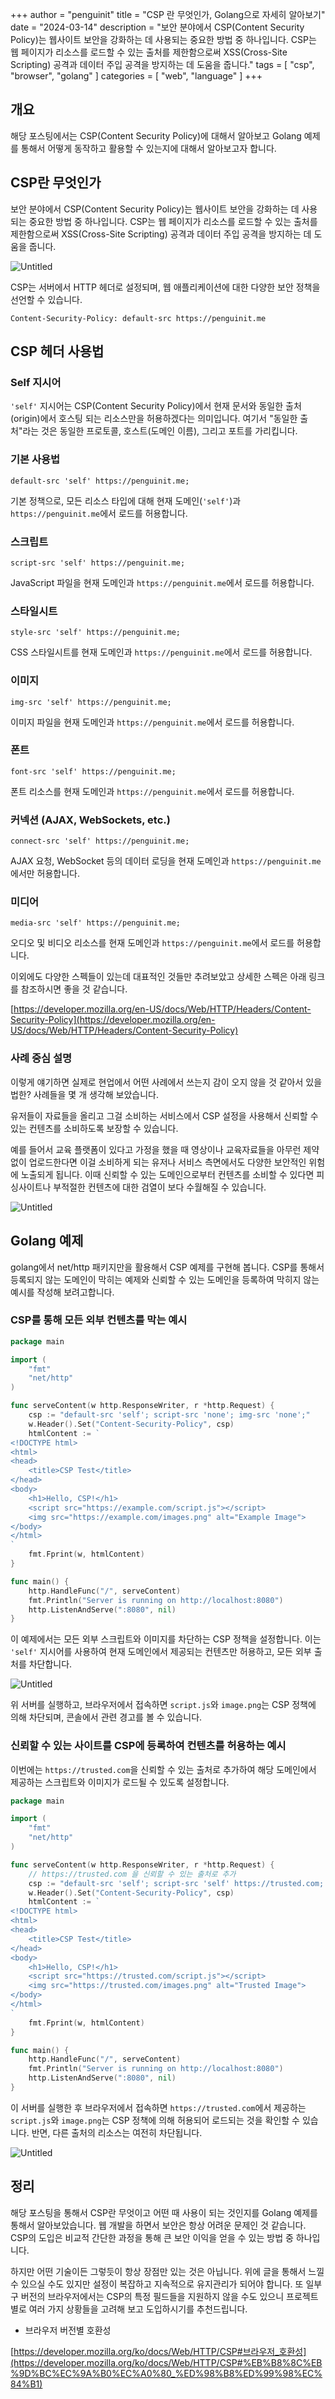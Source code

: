 +++
author = "penguinit"
title = "CSP 란 무엇인가, Golang으로 자세히 알아보기"
date = "2024-03-14"
description = "보안 분야에서 CSP(Content Security Policy)는 웹사이트 보안을 강화하는 데 사용되는 중요한 방법 중 하나입니다. CSP는 웹 페이지가 리소스를 로드할 수 있는 출처를 제한함으로써 XSS(Cross-Site Scripting) 공격과 데이터 주입 공격을 방지하는 데 도움을 줍니다."
tags = [
"csp", "browser", "golang"
]
categories = [
"web", "language"
]
+++

## 개요

해당 포스팅에서는 CSP(Content Security Policy)에 대해서 알아보고 Golang 예제를 통해서 어떻게 동작하고 활용할 수 있는지에 대해서 알아보고자 합니다.

## CSP란 무엇인가

보안 분야에서 CSP(Content Security Policy)는 웹사이트 보안을 강화하는 데 사용되는 중요한 방법 중 하나입니다. CSP는 웹 페이지가 리소스를 로드할 수 있는 출처를 제한함으로써 XSS(Cross-Site Scripting) 공격과 데이터 주입 공격을 방지하는 데 도움을 줍니다.

![Untitled](images/Untitled.png)

CSP는 서버에서 HTTP 헤더로 설정되며, 웹 애플리케이션에 대한 다양한 보안 정책을 선언할 수 있습니다.

```http
Content-Security-Policy: default-src https://penguinit.me
```

## CSP 헤더 사용법

### Self 지시어

`'self'` 지시어는 CSP(Content Security Policy)에서 현재 문서와 동일한 출처(origin)에서 호스팅 되는 리소스만을 허용하겠다는 의미입니다. 여기서 "동일한 출처"라는 것은 동일한 프로토콜, 호스트(도메인 이름), 그리고 포트를 가리킵니다.

### 기본 사용법

```
default-src 'self' https://penguinit.me;
```

기본 정책으로, 모든 리소스 타입에 대해 현재 도메인(`'self'`)과 `https://penguinit.me`에서 로드를 허용합니다.

### 스크립트

```
script-src 'self' https://penguinit.me;
```

JavaScript 파일을 현재 도메인과 `https://penguinit.me`에서 로드를 허용합니다.

### 스타일시트

```
style-src 'self' https://penguinit.me;
```

CSS 스타일시트를 현재 도메인과 `https://penguinit.me`에서 로드를 허용합니다.

### 이미지

```
img-src 'self' https://penguinit.me;
```

이미지 파일을 현재 도메인과 `https://penguinit.me`에서 로드를 허용합니다.

### 폰트

```
font-src 'self' https://penguinit.me;
```

폰트 리소스를 현재 도메인과 `https://penguinit.me`에서 로드를 허용합니다.

### 커넥션 (AJAX, WebSockets, etc.)

```
connect-src 'self' https://penguinit.me;
```

AJAX 요청, WebSocket 등의 데이터 로딩을 현재 도메인과 `https://penguinit.me`에서만 허용합니다.

### 미디어

```
media-src 'self' https://penguinit.me;
```

오디오 및 비디오 리소스를 현재 도메인과 `https://penguinit.me`에서 로드를 허용합니다.

이외에도 다양한 스펙들이 있는데 대표적인 것들만 추려보았고 상세한 스펙은 아래 링크를 참조하시면 좋을 것 같습니다. 

[https://developer.mozilla.org/en-US/docs/Web/HTTP/Headers/Content-Security-Policy](https://developer.mozilla.org/en-US/docs/Web/HTTP/Headers/Content-Security-Policy)

### 사례 중심 설명

이렇게 얘기하면 실제로 현업에서 어떤 사례에서 쓰는지 감이 오지 않을 것 같아서 있을법한? 사례들을 몇 개 생각해 보았습니다.

유저들이 자료들을 올리고 그걸 소비하는 서비스에서 CSP 설정을 사용해서 신뢰할 수 있는 컨텐츠를 소비하도록 보장할 수 있습니다.

예를 들어서 교육 플랫폼이 있다고 가정을 했을 때 영상이나 교육자료들을 아무런 제약 없이 업로드한다면 이걸 소비하게 되는 유저나 서비스 측면에서도 다양한 보안적인 위험에 노출되게 됩니다. 이때 신뢰할 수 있는 도메인으로부터 컨텐츠를 소비할 수 있다면 피싱사이트나 부적절한 컨텐츠에 대한 검열이 보다 수월해질 수 있습니다. 

![Untitled](images/Untitled1.png)

## Golang 예제

golang에서 net/http 패키지만을 활용해서 CSP 예제를 구현해 봅니다. CSP를 통해서 등록되지 않는 도메인이 막히는 예제와 신뢰할 수 있는 도메인을 등록하여 막히지 않는 예시를 작성해 보려고합니다.

### CSP를 통해 모든 외부 컨텐츠를 막는 예시

```go
package main

import (
    "fmt"
    "net/http"
)

func serveContent(w http.ResponseWriter, r *http.Request) {
    csp := "default-src 'self'; script-src 'none'; img-src 'none';"
    w.Header().Set("Content-Security-Policy", csp)
    htmlContent := `
<!DOCTYPE html>
<html>
<head>
    <title>CSP Test</title>
</head>
<body>
    <h1>Hello, CSP!</h1>
    <script src="https://example.com/script.js"></script>
    <img src="https://example.com/images.png" alt="Example Image">
</body>
</html>
`
    fmt.Fprint(w, htmlContent)
}

func main() {
    http.HandleFunc("/", serveContent)
    fmt.Println("Server is running on http://localhost:8080")
    http.ListenAndServe(":8080", nil)
}

```

이 예제에서는 모든 외부 스크립트와 이미지를 차단하는 CSP 정책을 설정합니다. 이는 `'self'` 지시어를 사용하여 현재 도메인에서 제공되는 컨텐츠만 허용하고, 모든 외부 출처를 차단합니다.

![Untitled](images/Untitled2.png)

위 서버를 실행하고, 브라우저에서 접속하면 `script.js`와 `image.png`는 CSP 정책에 의해 차단되며, 콘솔에서 관련 경고를 볼 수 있습니다.

### 신뢰할 수 있는 사이트를 CSP에 등록하여 컨텐츠를 허용하는 예시

이번에는 `https://trusted.com`을 신뢰할 수 있는 출처로 추가하여 해당 도메인에서 제공하는 스크립트와 이미지가 로드될 수 있도록 설정합니다.

```go
package main

import (
    "fmt"
    "net/http"
)

func serveContent(w http.ResponseWriter, r *http.Request) {
    // https://trusted.com 을 신뢰할 수 있는 출처로 추가
    csp := "default-src 'self'; script-src 'self' https://trusted.com; img-src 'self' https://trusted.com;"
    w.Header().Set("Content-Security-Policy", csp)
    htmlContent := `
<!DOCTYPE html>
<html>
<head>
    <title>CSP Test</title>
</head>
<body>
    <h1>Hello, CSP!</h1>
    <script src="https://trusted.com/script.js"></script>
    <img src="https://trusted.com/images.png" alt="Trusted Image">
</body>
</html>
`
    fmt.Fprint(w, htmlContent)
}

func main() {
    http.HandleFunc("/", serveContent)
    fmt.Println("Server is running on http://localhost:8080")
    http.ListenAndServe(":8080", nil)
}
```

이 서버를 실행한 후 브라우저에서 접속하면 `https://trusted.com`에서 제공하는 `script.js`와 `image.png`는 CSP 정책에 의해 허용되어 로드되는 것을 확인할 수 있습니다. 반면, 다른 출처의 리소스는 여전히 차단됩니다.

![Untitled](images/Untitled3.png)

## 정리

해당 포스팅을 통해서 CSP란 무엇이고 어떤 때 사용이 되는 것인지를 Golang 예제를 통해서 알아보았습니다. 웹 개발을 하면서 보안은 항상 어려운 문제인 것 같습니다. CSP의 도입은 비교적 간단한 과정을 통해 큰 보안 이익을 얻을 수 있는 방법 중 하나입니다.

하지만 어떤 기술이든 그렇듯이 항상 장점만 있는 것은 아닙니다. 위에 글을 통해서 느낄 수 있으실 수도 있지만 설정이 복잡하고 지속적으로 유지관리가 되어야 합니다. 또 일부 구 버전의 브라우저에서는 CSP의 특정 필드들을 지원하지 않을 수도 있으니 프로젝트별로 여러 가지 상황들을 고려해 보고 도입하시기를 추천드립니다.

- 브라우저 버전별 호환성

[https://developer.mozilla.org/ko/docs/Web/HTTP/CSP#브라우저_호환성](https://developer.mozilla.org/ko/docs/Web/HTTP/CSP#%EB%B8%8C%EB%9D%BC%EC%9A%B0%EC%A0%80_%ED%98%B8%ED%99%98%EC%84%B1)